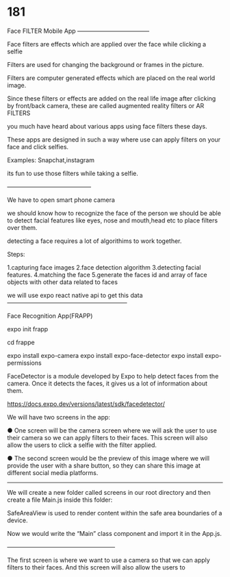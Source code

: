 # 181


Face FILTER Mobile App
————————————

Face filters are effects which are applied over the face while clicking a selfie

Filters are used for changing the background or frames in the picture.


Filters are computer generated effects which are placed on the real world image.


Since these filters or effects are added on the real life image after clicking by front/back camera, these are called augmented reality filters or AR FILTERS

you much have heard about various apps using face filters these days.

These apps are designed in such a way where use can apply filters on your face and click selfies.

Examples: Snapchat,instagram

its fun to use those filters while taking a selfie.

——————————————

We have to open smart phone camera

we should know how to recognize the face of the person
we should be able to detect facial features like eyes, nose and mouth,head etc to place filters over them.

detecting a face requires a lot of algorithims to work together.

Steps:

1.capturing face images
2.face detection algorithm
3.detecting facial features.
4.matching the face
5.generate the faces id and array of face objects with other data related to faces

we will use expo react native api to get this data
————————————————————

Face Recognition App(FRAPP)

expo init frapp

cd frappe

expo install expo-camera
expo install expo-face-detector
expo install expo-permissions

FaceDetector is a module developed by Expo to help detect faces from the camera.
Once it detects the faces, it gives us a lot of information about them.

https://docs.expo.dev/versions/latest/sdk/facedetector/

We will have two screens in the app:

● One screen will be the camera screen where we will ask the
user to use their camera so we can apply filters to their faces.
This screen will also allow the users to click a selfie with the
filter applied.

● The second screen would be the preview of this image where
we will provide the user with a share button, so they can share
this image at different social media platforms.

----------------------------------------------
We will create a new folder called
screens in our root directory and then
create a file Main.js inside this folder:

SafeAreaView is used to render
content within the safe area
boundaries of a device.

Now we would write the “Main” class
component and import it in the App.js.

——————————————————

The first screen is where we want to
use a camera so that we can apply
filters to their faces.
And this screen will also allow the
users to 



